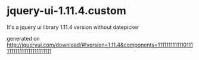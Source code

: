 # jquery-ui-1.11.4.custom
It's a jquery ui library 1.11.4 version without datepicker

generated on http://jqueryui.com/download/#!version=1.11.4&components=1111111111110111111111111111111111111
